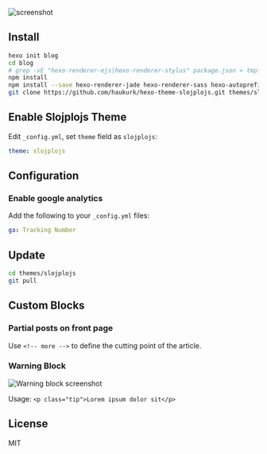 ![screenshot](https://cloud.githubusercontent.com/assets/3277634/12009566/4c2cd29a-acb8-11e5-9ddd-a66c6a105208.png)

## Install

``` bash
hexo init blog
cd blog
# grep -vE "hexo-renderer-ejs|hexo-renderer-stylus" package.json > tmpfile; mv tmpfile package.json
npm install
npm install --save hexo-renderer-jade hexo-renderer-sass hexo-autoprefixer hexo-generator-feed hexo-generator-sitemap hexo-browsersync
git clone https://github.com/haukurk/hexo-theme-slojplojs.git themes/slojplojs
```

## Enable Slojplojs Theme

Edit `_config.yml`, set `theme` field as `slojplojs`:

```yaml
theme: slojplojs
```

## Configuration

### Enable google analytics

Add the following to your `_config.yml` files:

```yaml
ga: Tracking Number
```

## Update

``` bash
cd themes/slojplojs
git pull
```

## Custom Blocks

### Partial posts on front page

Use ``<!-- more -->`` to define the cutting point of the article.

### Warning Block

![Warning block screenshot](https://cloud.githubusercontent.com/assets/9530963/11359678/489a510c-92b9-11e5-9256-341cef6999b6.png)

Usage: `<p class="tip">Lorem ipsum dolor sit</p>`

## License

MIT
